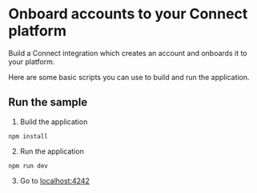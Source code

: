 # Onboard accounts to your Connect platform

Build a Connect integration which creates an account and onboards it to your platform.

Here are some basic scripts you can use to build and run the application.

## Run the sample

1. Build the application

~~~
npm install
~~~

2. Run the application

~~~
npm run dev
~~~

3. Go to [localhost:4242](http://localhost:4242)